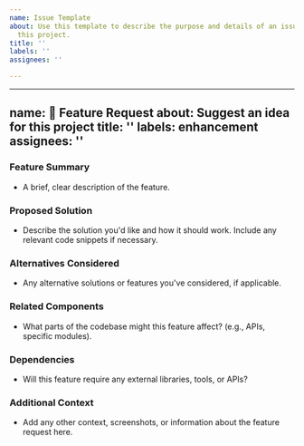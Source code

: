 ```yaml
---
name: Issue Template
about: Use this template to describe the purpose and details of an issue related to
  this project.
title: ''
labels: ''
assignees: ''

---
```


---
name: 🚀 Feature Request
about: Suggest an idea for this project
title: ''
labels: enhancement
assignees: ''
---

### **Feature Summary**
- A brief, clear description of the feature.

### **Proposed Solution**
- Describe the solution you'd like and how it should work. Include any relevant code snippets if necessary.

### **Alternatives Considered**
- Any alternative solutions or features you've considered, if applicable.

### **Related Components**
- What parts of the codebase might this feature affect? (e.g., APIs, specific modules).

### **Dependencies**
- Will this feature require any external libraries, tools, or APIs?

### **Additional Context**
- Add any other context, screenshots, or information about the feature request here.
